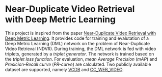 # Near-Duplicate Video Retrieval <br> with Deep Metric Learning
This project is inspired from the paper 
[Near-Duplicate Video Retrieval with Deep Metric Learning](http://openaccess.thecvf.com/content_ICCV_2017_workshops/papers/w5/Kordopatis-Zilos_Near-Duplicate_Video_Retrieval_ICCV_2017_paper.pdf). 
It provides code for training and evalutation of a Deep Metric Learning (DML) network on the problem of Near-Duplicate 
Video Retrieval (NDVR). During training, the DML network is fed with video triplets, generated by a *triplet generator*.
The network is trained based on the *triplet loss function*. 
For evaluation, *mean Average Precision* (*mAP*) and *Presicion-Recall curve* (*PR-curve*) are calculated.
Two publicly available dataset are supported, namely [VCDB](http://www.yugangjiang.info/research/VCDB/index.html) 
and [CC_WEB_VIDEO](http://vireo.cs.cityu.edu.hk/webvideo/).
